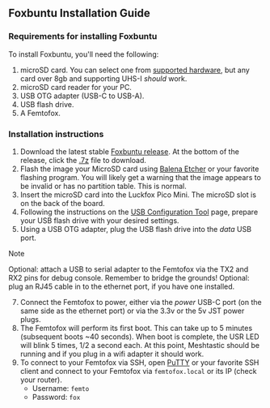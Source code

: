 ## Foxbuntu Installation Guide
### Requirements for installing Foxbuntu
To install Foxbuntu, you'll need the following:
1. microSD card. You can select one from [supported hardware](supported_hardware.md), but any card over 8gb and supporting UHS-I *should* work.
2. microSD card reader for your PC.
3. USB OTG adapter (USB-C to USB-A).
4. USB flash drive.
5. A Femtofox.

### Installation instructions
1. Download the latest stable [Foxbuntu release](https://github.com/noon92/femtofox/releases). At the bottom of the release, click the <u>.7z</u> file to download.
2. Flash the image your MicroSD card using [Balena Etcher](https://etcher.balena.io/) or your favorite flashing program. You will likely get a warning that the image appears to be invalid or has no partition table. This is normal.
3. Insert the microSD card into the Luckfox Pico Mini. The microSD slot is on the back of the board.
4. Following the instructions on the [USB Configuration Tool](usb_config.md) page, prepare your USB flash drive with your desired settings.
5. Using a USB OTG adapter, plug the USB flash drive into the *data* USB port.
> [!NOTE]
> Optional: attach a USB to serial adapter to the Femtofox via the TX2 and RX2 pins for debug console. Remember to bridge the grounds!
> Optional: plug an RJ45 cable in to the ethernet port, if you have one installed.
7. Connect the Femtofox to power, either via the *power* USB-C port (on the same side as the ethernet port) or via the 3.3v or the 5v JST power plugs.
8. The Femtofox will perform its first boot. This can take up to 5 minutes (subsequent boots ~40 seconds). When boot is complete, the USR LED will blink 5 times, 1/2 a second each. At this point, Meshtastic should be running and if you plug in a wifi adapter it should work.
9. To connect to your Femtofox via SSH, open [PuTTY](https://www.putty.org/) or your favorite SSH client and connect to your Femtofox via `femtofox.local` or its IP (check your router).
	* Username: `femto`
	* Password: `fox`
